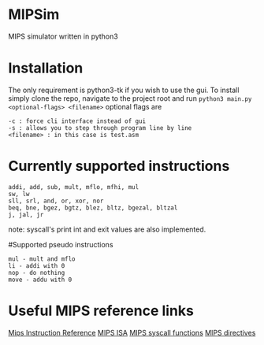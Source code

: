 # MIPSim
MIPS simulator written in python3

# Installation
The only requirement is python3-tk if you wish to use the gui.
To install simply clone the repo, navigate to the project root and run
``` python3 main.py <optional-flags> <filename> ```
optional flags are
```
-c : force cli interface instead of gui
-s : allows you to step through program line by line
<filename> : in this case is test.asm
```

# Currently supported instructions
```
addi, add, sub, mult, mflo, mfhi, mul
sw, lw
sll, srl, and, or, xor, nor
beq, bne, bgez, bgtz, blez, bltz, bgezal, bltzal
j, jal, jr
```
note: syscall's print int and exit values are also implemented.

#Supported pseudo instructions
```
mul - mult and mflo
li - addi with 0
nop - do nothing
move - addu with 0
```
# Useful MIPS reference links
[Mips Instruction Reference](http://www.mrc.uidaho.edu/mrc/people/jff/digital/MIPSir.html)
[MIPS ISA](http://www.math-cs.gordon.edu/courses/cps311/handouts-2017/MIPS%20ISA.pdf)
[MIPS syscall functions](https://courses.missouristate.edu/KenVollmar/mars/Help/SyscallHelp.html)
[MIPS directives](http://students.cs.tamu.edu/tanzir/csce350/reference/assembler_dir.html)
